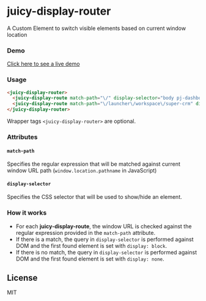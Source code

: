 juicy-display-router
======================

A Custom Element to switch visible elements based on current window location

### Demo

[Click here to see a live demo](http://juicy.github.io/juicy-display-router/)

### Usage

```html
<juicy-display-router>
  <juicy-display-route match-path="\/" display-selector="body pj-dashboard #container"></juicy-display-route>
  <juicy-display-route match-path="\/launcher\/workspace\/super-crm" display-selector="body pj-dashboard #workspaces .SuperCRM"></juicy-display-route>
</juicy-display-router>
```

Wrapper tags `<juicy-display-router>` are optional.

### Attributes

#### `match-path`

Specifies the regular expression that will be matched against current window URL path (`window.location.pathname` in JavaScript)

#### `display-selector`

Specifies the CSS selector that will be used to show/hide an element.

### How it works

- For each **juicy-display-route**, the window URL is checked against the regular expression provided in the `match-path` attribute.
- If there is a match, the query in `display-selector` is performed against DOM and the first found element is set with `display: block`.
- If there is no match, the query in `display-selector` is performed against DOM and the first found element is set with `display: none`.

## License

MIT
